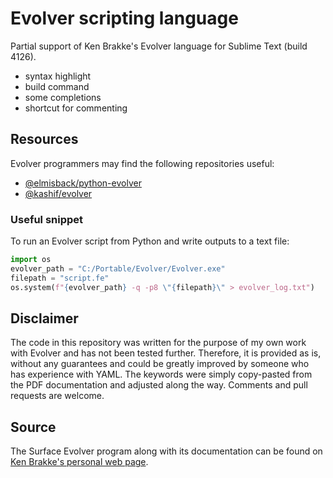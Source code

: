 # Evolver scripting language
Partial support of Ken Brakke's Evolver language for Sublime Text (build 4126).
* syntax highlight
* build command
* some completions
* shortcut for commenting

## Resources
Evolver programmers may find the following repositories useful:
* [@elmisback/python-evolver](https://github.com/elmisback/python-evolver)
* [@kashif/evolver](https://github.com/kashif/evolver)

### Useful snippet
To run an Evolver script from Python and write outputs to a text file:
```python
import os
evolver_path = "C:/Portable/Evolver/Evolver.exe"
filepath = "script.fe"
os.system(f"{evolver_path} -q -p8 \"{filepath}\" > evolver_log.txt")
```

## Disclaimer
The code in this repository was written for the purpose of my own work with Evolver and has not been tested further.
Therefore, it is provided as is, without any guarantees and could be greatly improved by someone who has experience with YAML.
The keywords were simply copy-pasted from the PDF documentation and adjusted along the way.
Comments and pull requests are welcome.

## Source
The Surface Evolver program along with its documentation can be found on [Ken Brakke's personal web page](http://facstaff.susqu.edu/brakke/evolver/evolver.html).
